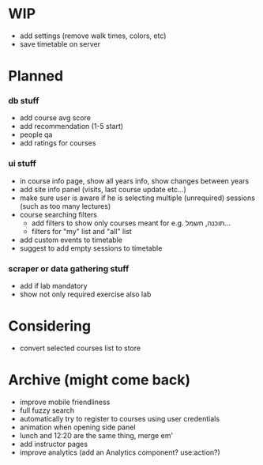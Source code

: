 # WIP

- add settings (remove walk times, colors, etc)
- save timetable on server

# Planned

### db stuff

- add course avg score
- add recommendation (1-5 start)
- people qa
- add ratings for courses

### ui stuff

- in course info page, show all years info, show changes between years
- add site info panel (visits, last course update etc...)
- make sure user is aware if he is selecting multiple (unrequired) sessions (such as too many lectures)
- course searching filters
  - add filters to show only courses meant for e.g. תוכנה, חשמל...
  - filters for "my" list and "all" list
- add custom events to timetable
- suggest to add empty sessions to timetable

### scraper or data gathering stuff

- add if lab mandatory
- show not only required exercise also lab

# Considering

- convert selected courses list to store

# Archive (might come back)

- improve mobile friendliness
- full fuzzy search
- automatically try to register to courses using user credentials
- animation when opening side panel
- lunch and 12:20 are the same thing, merge em'
- add instructor pages
- improve analytics (add an Analytics component? use:action?)
